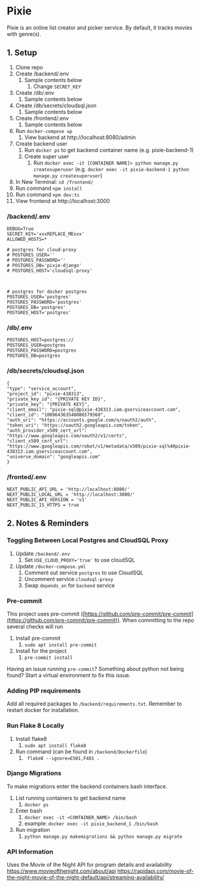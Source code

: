 # Pixie

Pixie is an online list creator and picker service. By default, it tracks movies with genre(s).

## 1. Setup

1. Clone repo
2. Create /backend/.env
   1. Sample contents below
      1. Change `SECRET_KEY`
3. Create /db/.env
   1. Sample contents below
4. Create /db/secrets/cloudsql.json
   1. Sample contents below
5. Create /frontend/.env
   1. Sample contents below
6. Run `docker-compose up`
   1. View backend at http://localhost:8080/admin
7. Create backend user
   1. Run `docker ps` to get backend container name (e.g. pixie-backend-1)
   2. Create super user
      1. Run `docker exec -it [CONTAINER NAME]> python manage.py createsuperuser` (e.g. `docker exec -it pixie-backend-1 python manage.py createsuperuser`)
8. In New Terminal: `cd /frontend/`
9. Run command `npm install`
10. Run command `npm dev:ts`
11. View frontend at http://localhost:3000

### /backend/.env

```dotenv
DEBUG=True
SECRET_KEY='xxxREPLACE_MExxx'
ALLOWED_HOSTS=*

# postgres for cloud-proxy
# POSTGRES_USER=''
# POSTGRES_PASSWORD=''
# POSTGRES_DB='pixie-django'
# POSTGRES_HOST='cloudsql-proxy'



# postgres for docker postgres
POSTGRES_USER='postgres'
POSTGRES_PASSWORD='postgres'
POSTGRES_DB='postgres'
POSTGRES_HOST='postgres'
```

### /db/.env

```dotenv
POSTGRES_HOST=postgres://
POSTGRES_USER=postgres
POSTGRES_PASSWORD=postgres
POSTGRES_DB=postgres
```

### /db/secrets/cloudsql.json

```dotenv
{
"type": "service_account",
"project_id": "pixie-438313",
"private_key_id": "{PRIVATE KEY ID}",
"private_key": "{PRIVATE KEY}",
"client_email": "pixie-sql@pixie-438313.iam.gserviceaccount.com",
"client_id": "100964363540086579360",
"auth_uri": "https://accounts.google.com/o/oauth2/auth",
"token_uri": "https://oauth2.googleapis.com/token",
"auth_provider_x509_cert_url": "https://www.googleapis.com/oauth2/v1/certs",
"client_x509_cert_url": "https://www.googleapis.com/robot/v1/metadata/x509/pixie-sql%40pixie-438313.iam.gserviceaccount.com",
"universe_domain": "googleapis.com"
}
```

### /fronted/.env

```dotenv
NEXT_PUBLIC_API_URL = 'http://localhost:8080/'
NEXT_PUBLIC_LOCAL_URL = 'http://localhost:3000/'
NEXT_PUBLIC_API_VERSION = 'v1'
NEXT_PUBLIC_IS_HTTPS = true
```

## 2. Notes & Reminders

### Toggling Between Local Postgres and CloudSQL Proxy

1. Update `/backend/.env`
   1. Set `USE_CLOUD_PROXY='true'` to use cloudSQL
2. Update `/docker-compose.yml`
   1. Comment out service `postgres` to use CloudSQL
   2. Uncomment service `cloudsql-proxy`
   3. Swap `depends_on` for `backend` service

### Pre-commit

This project uses pre-commit ([https://github.com/pre-commit/pre-commit](https://github.com/pre-commit/pre-commit)).
When committing to the repo several checks will run

1. Install pre-commit
   1. `sudo apt install pre-commit`
2. Install for the project
   1. `pre-commit install`

Having an issue running `pre-commit`? Something about python not being found? Start a virtual environment to fix this
issue.

### Adding PIP requirements

Add all required packages to `/backend/requirements.txt`. Remember to restart docker for installation.

### Run Flake 8 Locally

1. Install flake8
   1. `sudo apt install flake8`
2. Run command (can be found in `/backend/Dockerfile`)
   1. ` flake8 --ignore=E501,F401 .`

### Django Migrations

To make migrations enter the backend containers bash interface.

1. List running containers to get backend name
   1. `docker ps`
2. Enter bash
   1. `docker exec -it <CONTAINER_NAME> /bin/bash`
   2. example: `docker exec -it pixie_backend_1 /bin/bash`
3. Run migration
   1. `python manage.py makemigrations && python manage.py migrate`

### API Information

Uses the Movie of the Night API for program details and availability
https://www.movieofthenight.com/about/api
https://rapidapi.com/movie-of-the-night-movie-of-the-night-default/api/streaming-availability/

